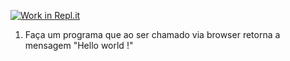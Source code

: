 [![Work in Repl.it](https://classroom.github.com/assets/work-in-replit-14baed9a392b3a25080506f3b7b6d57f295ec2978f6f33ec97e36a161684cbe9.svg)](https://classroom.github.com/online_ide?assignment_repo_id=4733070&assignment_repo_type=AssignmentRepo)
1) Faça um programa que ao ser chamado via browser retorna a mensagem "Hello world !"